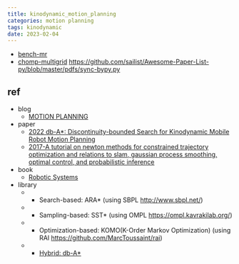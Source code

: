 ```yaml
---
title: kinodynamic_motion_planning
categories: motion planning
tags: kinodynamic
date: 2023-02-04
---  
```



- [bench-mr](https://github.com/robot-motion/bench-mr)
- [chomp-multigrid](https://github.com/eric-heiden/chomp-multigrid/tree/4cd8abef27e51204a0cdd2b3ce411b88eee411c0)
https://github.com/sailist/Awesome-Paper-List-py/blob/master/pdfs/sync-bypy.py
## ref

- blog
    - [MOTION PLANNING](http://motion.cs.illinois.edu/RoboticSystems/PlanningWithDynamicsAndUncertainty.html)
- paper
    - [2022 db-A*: Discontinuity-bounded Search for Kinodynamic Mobile Robot Motion Planning](https://arxiv.org/abs/2203.11108)
    - [2017-A tutorial on newton methods for constrained trajectory optimization and relations to slam, gaussian process smoothing, optimal control, and probabilistic inference](https://argmin.lis.tu-berlin.de/papers/17-toussaint-Newton.pdf)
- book
    - [Robotic Systems](https://motion.cs.illinois.edu/RoboticSystems/)
- library
    - * Search-based: ARA* (using SBPL http://www.sbpl.net/)
    - * Sampling-based: SST* (using OMPL https://ompl.kavrakilab.org/)
    - * Optimization-based: KOMO(K-Order Markov Optimization) (using RAI https://github.com/MarcToussaint/rai)
    - * [Hybrid: db-A*](https://github.com/IMRCLab/kinodynamic-motion-planning-benchmark)